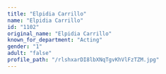 ```yaml
---
title: "Elpidia Carrillo"
name: "Elpidia Carrillo"
id: "1102"
original_name: "Elpidia Carrillo"
known_for_department: "Acting"
gender: "1"
adult: "false"
profile_path: "/rlshxarDI8lbXNqTgvKhVlFzTZM.jpg"
---
```

